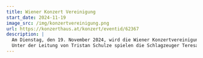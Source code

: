 ```yaml
---
title: Wiener Konzert Vereinigung
start_date: 2024-11-19
image_src: /img/konzertvereinigung.png
url: https://konzerthaus.at/konzert/eventid/62367
description: |
  Am Dienstag, den 19. November 2024, wird die Wiener Konzertvereinigung um 19:30 Uhr im Mozart-Saal auftreten. 
  Unter der Leitung von Tristan Schulze spielen die Schlagzeuger Teresa Heugl, Lev Konovalov und Sophia Vasik sowie die Harfenistin Julia Kräuter.
---
```


